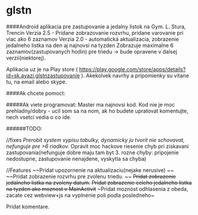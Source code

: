 glstn
=====

####Android aplikacia pre zastupovanie a jedalny listok na Gym. L. Stura, Trencin
Verzia 2.5 - Pridane zobrazovanie rozvrhu, pridane varovanie pri viac ako 6 zaznamov
Verzia 2.0 - automatická aktualizacia, zobrazenie jedalneho listka na den aj najnovsi na tyzden
Zobrazuje maximalne 6 zaznamov(zastupovanych hodin) pre triedu -> bude opravene v dalsej verzii(niektorej).

Aplikacia uz je na Play store ( https://play.google.com/store/apps/details?id=sk.ayazi.glstnzastupovanie ).
Akekolvek navrhy a pripomienky su vitane tu, na email alebo skype.

####Ak chcete pomoct:

#####Ak viete programovat:
Master ma najnovsi kod.
Kod nie je moc prehladny/dobry - ucil som sa na nom, ak ho budete upratovat komentujte, nech vsetci vedia o co ide.

######TODO:

//fixes
*Prerobit system vypisu tabulky, dynamicky ju tvorit nie schovavat, nefunguje pre >6 riadkov.*
Opravit moc hackove riesenie chyb pri ziskavani zastupovania(nefunguje dobre maju tam byt 3. rozne chyby: pripojenie nedostupne, zastupovanie nenajdene, vyskytla sa chyba)

//Features
~~Pridat upozornenie na aktualizaciu(nejake nerusive) ~~
~~Pridat zobrazenie rozvrhu pre zvolenu triedu. ~~
~~Pridat zobrazenie jedalneho listka na zvoleny datum.~~
~~Pridat zobrazenie celeho jedalneho listka na tyzden ako moznost v MainActivit~~
~Pridat moznost odhlasenia z obeda, zacate cez webview+js na vyplnenie poli podla posledneho~


Pridat komentare.
